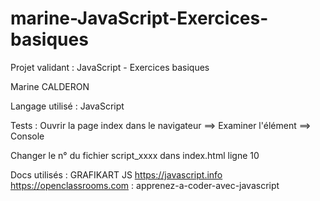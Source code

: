 # marine-JavaScript-Exercices-basiques

Projet validant : JavaScript - Exercices basiques

Marine CALDERON

Langage utilisé :
JavaScript

Tests :
Ouvrir la page index dans le navigateur
==> Examiner l'élément
==> Console

Changer le n° du fichier script_xxxx dans index.html ligne 10

Docs utilisés :
GRAFIKART JS
https://javascript.info
https://openclassrooms.com : apprenez-a-coder-avec-javascript
